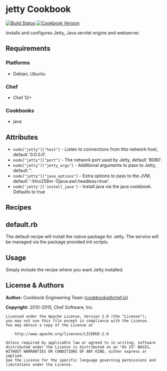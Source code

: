 # jetty Cookbook
[![Build Status](https://travis-ci.org/chef-cookbooks/jetty.svg?branch=master)](http://travis-ci.org/chef-cookbooks/jetty) [![Cookbook Version](https://img.shields.io/cookbook/v/jetty.svg)](https://supermarket.chef.io/cookbooks/jetty)

Installs and configures Jetty, Java servlet engine and webserver.

## Requirements
### Platforms
- Debian, Ubuntu

### Chef
- Chef 12+

### Cookbooks
- java

## Attributes
- `node["jetty"]["host"]` - Listen to connections from this network host, default '0.0.0.0'.
- `node["jetty"]["port"]` - The network port used by Jetty, default '8080'.
- `node["jetty"]["jetty_args"]` - Additional arguments to pass to Jetty, default ''.
- `node["jetty"]["java_options"]` - Extra options to pass to the JVM, default '-Xmx256m -Djava.awt.headless=true'.
- `node['jetty']['install_java']` - Install java via the java cookbook. Defaults to true

## Recipes
## default.rb
The default recipe will install the native package for Jetty. The service will be managed via the package provided init scripts.

## Usage
Simply include the recipe where you want Jetty installed.

## License & Authors
**Author:** Cookbook Engineering Team ([cookbooks@chef.io](mailto:cookbooks@chef.io))

**Copyright:** 2010-2015, Chef Software, Inc.

```
Licensed under the Apache License, Version 2.0 (the "License");
you may not use this file except in compliance with the License.
You may obtain a copy of the License at

    http://www.apache.org/licenses/LICENSE-2.0

Unless required by applicable law or agreed to in writing, software
distributed under the License is distributed on an "AS IS" BASIS,
WITHOUT WARRANTIES OR CONDITIONS OF ANY KIND, either express or implied.
See the License for the specific language governing permissions and
limitations under the License.
```
